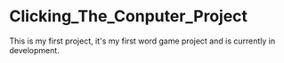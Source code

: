 # Clicking_The_Conputer_Project
This is my first project, it's my first word game project and is currently in development.
